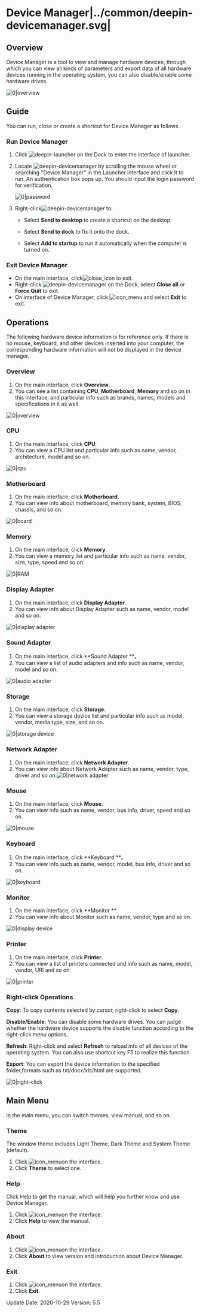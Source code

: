 # Device Manager|../common/deepin-devicemanager.svg|

## Overview 

Device Manager is a tool to view and manage hardware devices, through which you can view all kinds of parameters and export data of all hardware devices running in the operating system, you can also disable/enable some hardware drives. 

![0|overview](jpg/overview.png)

## Guide

You can run, close or create a shortcut for Device Manager as follows.

### Run Device Manager

1. Click ![deepin-launcher](icon/deepin-launcher.svg) on the Dock to enter the interface of launcher.

2. Locate ![deepin-devicemanager](icon/deepin-devicemanager.svg) by scrolling the mouse wheel or searching "Device Manager" in the Launcher interface and click it to run. An authentication box pops up. You should input the login password for verification. 

   ![0|password](jpg/password.png)

3. Right-click![deepin-devicemanager](icon/deepin-devicemanager.svg) to:

   - Select **Send to desktop** to create a shortcut on the desktop.

   - Select  **Send to dock** to fix it onto the dock.

   - Select **Add to startup** to run it automatically when the computer is turned on.

   

### Exit Device Manager

- On the main interface, click![close_icon](icon/close.svg) to exit.
- Right-click ![deepin-devicemanager](icon/deepin-devicemanager.svg)  on the Dock, select **Close all** or **Force Quit** to exit.
- On interface of Device Manager, click ![icon_menu](icon/icon_menu.svg)  and select **Exit** to exit.

## Operations

The following hardware device information is for reference only. If there is no mouse, keyboard, and other devices inserted into your computer, the corresponding hardware information will not be displayed in the device manager.

### Overview

1. On the main interface, click **Overview**.
2. You can see a list containing **CPU**, **Motherboard**, **Memory** and so on in this interface, and particular info such as brands, names, models and specifications in it as well. 

![0|overview](jpg/overview.png)

### CPU

1. On the main interface, click **CPU**.
2. You can view a CPU list and particular info such as name, vendor, architecture, model and so on. 

![0|cpu](jpg/cpu.png)

### Motherboard 

1. On the main interface, click **Motherboard**. 
2. You can view info about motherboard, memory bank, system, BIOS, chassis, and so on.

![0|board](jpg/board.png)

### Memory

1. On the main interface, click **Memory**.
2. You can view a memory list and particular info such as name, vendor, size, type, speed and so on.

![0|RAM](jpg/RAM.png)

### Display Adapter

1. On the main interface, click **Display Adapter**.
2. You can view info about Display Adapter such as name, vendor, model and so on.

![0|display adapter](jpg/display-adapter.png)

### Sound Adapter

1. On the main interface, click **Sound Adapter **。
2. You can view a list of audio adapters and info such as name, vendor, model and so on.

![0|audio adapter](jpg/audio-adapter.png)

### Storage

1. On the main interface, click **Storage**.
2. You can view a storage device list and particular info such as model, vendor, media type, size, and so on.

![0|storage device](jpg/storage-device.png)

### Network Adapter

1. On the main interface, click **Network Adapter**.
2. You can view info about Network Adapter such as name, vendor, type, driver and so on.![0|network adapter](jpg/network-adapter.png)

### Mouse

1. On the main interface, click **Mouse**.
2. You can view info such as name, vendor, bus info, driver, speed and so on.

![0|mouse](jpg/mouse.png)

### Keyboard

1. On the main interface, click **Keyboard **。
2. You can view info such as name, vendor, model, bus info, driver and so on.

![0|keyboard](jpg/keyboard.png)

### Monitor

1. On the main interface, click **Monitor **.
2. You can view info about Monitor such as name, vendor, type and so on.

![0|display device](jpg/display-device.png)

### Printer

1. On the main interface, click **Printer**.
2. You can view a list of printers connected and info such as name, model, vendor, URI and so on.

![0|printer](jpg/printer.png)



### Right-click Operations 

**Copy**: To copy contents selected by cursor, right-click to select  **Copy**.

**Disable/Enable**: You can disable some hardware drives. You can judge whether the hardware device supports the disable function according to the right-click menu options. 

**Refresh**: Right-click and select  **Refresh** to reload info of all devices of the operating system. You can also use shortcut key F5 to realize this function.

**Export**: You can export the device information to the specified folder,formats such as txt/docx/xls/html are supported. 

![0|right-click](jpg/right-click.png)

## Main Menu

In the main menu, you can switch themes, view manual, and so on.

### Theme

The window theme includes Light Theme, Dark Theme and System Theme (default).

1. Click ![icon_menu](icon/icon_menu.svg)on the interface.
2. Click  **Theme** to select one.


### Help

Click Help to get the manual, which will help you further know and use Device Manager.

1. Click ![icon_menu](icon/icon_menu.svg)on the interface.
2. Click **Help** to view the manual.


### About

1. Click ![icon_menu](icon/icon_menu.svg)on the interface.
2. Click **About** to view version and introduction about Device Manager.

### Exit

1. Click ![icon_menu](icon/icon_menu.svg)on the interface.
2. Click  **Exit**.


<div class="version-info"><span>Update Date: 2020-10-29</span><span> Version: 5.5</span></div>